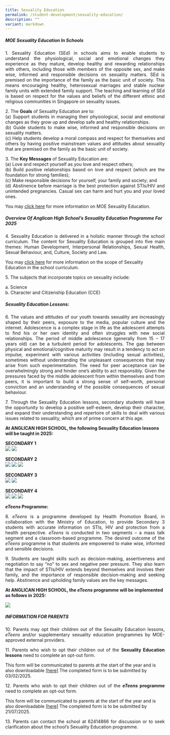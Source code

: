 ```yaml
---
title: Sexuality Education
permalink: /student-development/sexuality-education/
description: ""
variant: markdown
---
```

##### MOE Sexuality Education In Schools

<p align="justify">
1. Sexuality Education (SEd) in schools aims to enable students to understand the physiological, social and emotional changes they experience as they mature, develop healthy and rewarding relationships with others, including those with members of the opposite sex, and make wise, informed and responsible decisions on sexuality matters. SEd is premised on the importance of the family as the basic unit of society. This means encouraging healthy, heterosexual marriages and stable nuclear family units with extended family support. The teaching and learning of SEd is based on respect for the values and beliefs of the different ethnic and religious communities in Singapore on sexuality issues.</p>

<p align="justify">
	2. The <b>Goals</b> of Sexuality Education are to:<br>
(a)	Support students in managing their physiological, social and emotional changes as they grow up and develop safe and healthy relationships.<br>
(b)	Guide students to make wise, informed and responsible decisions on sexuality matters.<br>
(c)	Help students develop a moral compass and respect for themselves and others by having positive mainstream values and attitudes about sexuality that are premised on the family as the basic unit of society. 
</p>

<p align="justify">
3. The <b>Key Messages</b> of Sexuality Education are:<br>
(a)	Love and respect yourself as you love and respect others;<br>
(b)	Build positive relationships based on love and respect (which are the foundation for strong families);<br>
(c)	Make responsible decisions for yourself, your family and society; and<br>
(d)	Abstinence before marriage is the best protection against STIs/HIV and unintended pregnancies. Casual sex can harm and hurt you and your loved ones.
<br>
</p>
	
You may [click here](https://go.gov.sg/moe-sexuality-education) for more information on MOE Sexuality Education.

##### Overview Of Anglican High School’s Sexuality Education Programme For 2025

<p align="justify">
4. Sexuality Education is delivered in a holistic manner through the school curriculum. The content for Sexuality Education is grouped into five main themes: Human Development, Interpersonal Relationships, Sexual Health, Sexual Behaviour, and, Culture, Society and Law.</p>

You may [click here](https://go.gov.sg/moe-sexuality-education-scope) for more information on the scope of Sexuality Education in the school curriculum.

<p align="justify">
5. The subjects that incorporate topics on sexuality include:</p>
a. Science <br>
b. Character and Citizenship Education (CCE)


##### Sexuality Education Lessons:

<p align="justify">
6. The values and attitudes of our youth towards sexuality are increasingly shaped by their peers, exposure to the media, popular culture and the internet. Adolescence is a complex stage in life as the adolescent attempts to find his or her own identity and often struggles with new social relationships. The period of middle adolescence (generally from 15 – 17 years old) can be a turbulent period for adolescents. The gap between physical and emotional/cognitive maturity may result in a tendency to act on impulse, experiment with various activities (including sexual activities), sometimes without understanding the unpleasant consequences that may arise from such experimentation. The need for peer acceptance can be overwhelmingly strong and hinder one’s ability to act responsibly.  Given the pressures faced by the middle adolescent from within themselves and from peers, it is important to build a strong sense of self-worth, personal conviction and an understanding of the possible consequences of sexual behaviour.</p>

<p align="justify">
7. Through the Sexuality Education lessons, secondary students will have the opportunity to develop a positive self-esteem, develop their character, and expand their understanding and repertoire of skills to deal with various issues related to sexuality, which are of prime concern at this age.</p>

**At ANGLICAN HIGH SCHOOL, the following Sexuality Education lessons will be taught in 2025:**

<b>SECONDARY 1</b><br>
![](/images/Student%20Development/Sexual%20Education/2025_Sexual_Edu_S1a.jpg)
![](/images/Student%20Development/Sexual%20Education/2025_Sexual_Edu_S1b.jpg)


<b>SECONDARY 2</b><br>
![](/images/Student%20Development/Sexual%20Education/2025_Sexual_Edu_S2a.jpg)
![](/images/Student%20Development/Sexual%20Education/2025_Sexual_Edu_S2b.jpg)
![](/images/Student%20Development/Sexual%20Education/2025_Sexual_Edu_S2c.jpg)

<b>SECONDARY 3</b><br>
![](/images/Student%20Development/Sexual%20Education/2025_Sexual_Edu_S3a.jpg)
![](/images/Student%20Development/Sexual%20Education/2025_Sexual_Edu_S3b.jpg)

<b>SECONDARY 4</b><br>
![](/images/Student%20Development/Sexual%20Education/2025_Sexual_Edu_S4a.jpg)
![](/images/Student%20Development/Sexual%20Education/2025_Sexual_Edu_S4b.jpg)
![](/images/Student%20Development/Sexual%20Education/2025_Sexual_Edu_S4c.jpg)



**<i>eTeens</i> Programme:**
<p align="justify">
	8. <i>eTeens</i> is a programme developed by Health Promotion Board, in collaboration with the Ministry of Education, to provide Secondary 3 students with accurate information on STIs, HIV and protection from a health perspective. <i>eTeens</i> is conducted in two segments – a mass talk segment and a classroom-based programme. The desired outcome of the <i>eTeens</i> programme is that students are empowered to make wise, informed and sensible decisions.</p>

<p align="justify">
9. Students are taught skills such as decision-making, assertiveness and negotiation to say “no” to sex and negative peer pressure. They also learn that the impact of STIs/HIV extends beyond themselves and involves their family, and the importance of responsible decision-making and seeking help. Abstinence and upholding family values are the key messages.</p>

**At ANGLICAN HIGH SCHOOL, the <i>eTeens</i> programme will be implemented as follows in 2025:**

![](/images/Student%20Development/Sexual%20Education/2025_eTeens_Programme.jpg)

##### INFORMATION FOR PARENTS

<p align="justify">
	10. Parents may opt their children out of the Sexuality Education lessons, <i>eTeens</i> and/or supplementary sexuality education programmes by MOE-approved external providers.</p>

<p align="justify">
	11. Parents who wish to opt their children out of the <b>Sexuality Education lessons</b> need to complete an opt-out form.</p>

This form will be communicated to parents at the start of the year and is also downloadable [[here]](/files/Sexual%20Education/AnnexA_GY_Parent_Opt_Out_form_Sec_2025.pdf)  The completed form is to be submitted by 03/02/2025.


<p align="justify">
	12. Parents who wish to opt their children out of the <b><i>eTeens</i> programme</b> need to complete an opt-out form. </p>
	
This form will be communicated to parents at the start of the year and is also downloadable [[here]](/files/Sexual%20Education/AnnexB_eTeens_Parent_Opt_Out_form_Sec_2025.pdf) The completed form is to be submitted by 21/07/2025.

<p align="justify">
13. Parents can contact the school at 62414866 for discussion or to seek clarification about the school’s Sexuality Education programme.</p>